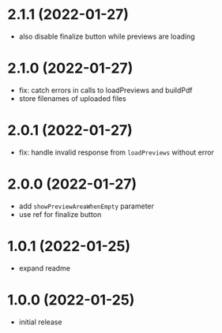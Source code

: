 # 2.1.1 (2022-01-27)

- also disable finalize button while previews are loading

# 2.1.0 (2022-01-27)

- fix: catch errors in calls to loadPreviews and buildPdf
- store filenames of uploaded files

# 2.0.1 (2022-01-27)

- fix: handle invalid response from `loadPreviews` without error

# 2.0.0 (2022-01-27)

- add `showPreviewAreaWhenEmpty` parameter
- use ref for finalize button

# 1.0.1 (2022-01-25)

- expand readme

# 1.0.0 (2022-01-25)

- initial release
